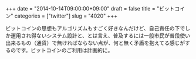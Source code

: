 +++
date = "2014-10-14T09:00:00+09:00"
draft = false
title = "ビットコイン"
categories = ["twitter"]
slug = "4020"
+++

ビットコインの思想もアルゴリズムもすごく好きなんだけど、自己責任の下でしか運用され得ないシステム設計と、とは言え、普及するには一般市民が普段使い出来るもの（通貨）で無ければならない点が、何と無く矛盾を抱えてる感じがするのです。ビットコインのご利用は計画的に。
